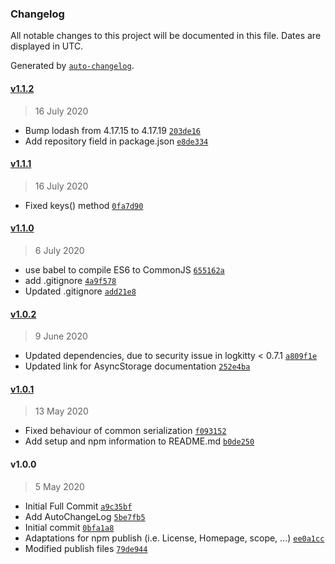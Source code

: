 ### Changelog

All notable changes to this project will be documented in this file. Dates are displayed in UTC.

Generated by [`auto-changelog`](https://github.com/CookPete/auto-changelog).

#### [v1.1.2](https://github.com/aveq-research/localforage-asyncstorage-driver/compare/v1.1.1...v1.1.2)

> 16 July 2020

- Bump lodash from 4.17.15 to 4.17.19 [`203de16`](https://github.com/aveq-research/localforage-asyncstorage-driver/commit/203de16da9a027d2c36532d6a425646cbd13358c)
- Add repository field in package.json [`e8de334`](https://github.com/aveq-research/localforage-asyncstorage-driver/commit/e8de334c9de34d95dcbc4bc384a334b73701e3f3)

#### [v1.1.1](https://github.com/aveq-research/localforage-asyncstorage-driver/compare/v1.1.0...v1.1.1)

> 16 July 2020

- Fixed keys() method [`0fa7d90`](https://github.com/aveq-research/localforage-asyncstorage-driver/commit/0fa7d9021f7dcf2228b9e931bd55f0b1d3020e88)

#### [v1.1.0](https://github.com/aveq-research/localforage-asyncstorage-driver/compare/v1.0.2...v1.1.0)

> 6 July 2020

- use babel to compile ES6 to CommonJS [`655162a`](https://github.com/aveq-research/localforage-asyncstorage-driver/commit/655162a4ae716b77359e5e400a40e6cdd92ed470)
- add .gitignore [`4a9f578`](https://github.com/aveq-research/localforage-asyncstorage-driver/commit/4a9f578f8be7a2cfbba9a1f157fce045077df7ca)
- Updated .gitignore [`add21e8`](https://github.com/aveq-research/localforage-asyncstorage-driver/commit/add21e8e1b82ecf055e4a11444028e9e0a115c34)

#### [v1.0.2](https://github.com/aveq-research/localforage-asyncstorage-driver/compare/v1.0.1...v1.0.2)

> 9 June 2020

- Updated dependencies, due to security issue in logkitty &lt; 0.7.1 [`a809f1e`](https://github.com/aveq-research/localforage-asyncstorage-driver/commit/a809f1e12b91257cfb3c7d3e3cbce0dedd442dd0)
- Updated link for AsyncStorage documentation [`252e4ba`](https://github.com/aveq-research/localforage-asyncstorage-driver/commit/252e4ba461f8a40a07146c248b797bbb1d88c930)

#### [v1.0.1](https://github.com/aveq-research/localforage-asyncstorage-driver/compare/v1.0.0...v1.0.1)

> 13 May 2020

- Fixed behaviour of common serialization [`f093152`](https://github.com/aveq-research/localforage-asyncstorage-driver/commit/f093152ea801eef9650b73c1fc2ec931663fb054)
- Add setup and npm information to README.md [`b0de250`](https://github.com/aveq-research/localforage-asyncstorage-driver/commit/b0de250d2314c5abeb351fca0227b57dc0eba196)

#### v1.0.0

> 5 May 2020

- Initial Full Commit [`a9c35bf`](https://github.com/aveq-research/localforage-asyncstorage-driver/commit/a9c35bfdfb4990aa0b42e12dd33358fadcdcb53b)
- Add AutoChangeLog [`5be7fb5`](https://github.com/aveq-research/localforage-asyncstorage-driver/commit/5be7fb56acdbe8637f88650ccff61febb404f598)
- Initial commit [`0bfa1a8`](https://github.com/aveq-research/localforage-asyncstorage-driver/commit/0bfa1a85e17e5ee060449d624640fd85274e2700)
- Adaptations for npm publish (i.e. License, Homepage, scope, ...) [`ee0a1cc`](https://github.com/aveq-research/localforage-asyncstorage-driver/commit/ee0a1cc2f01e6fd9100c7d08e618f37a8db67755)
- Modified publish files [`79de944`](https://github.com/aveq-research/localforage-asyncstorage-driver/commit/79de9441d4a1fa8bf820d4831170886e16fa546e)

